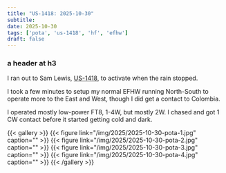 ```yaml
---
title: "US-1418: 2025-10-30"
subtitle:
date: 2025-10-30
tags: ['pota', 'us-1418', 'hf', 'efhw']
draft: false
---
```


### a header at h3

I ran out to Sam Lewis, [US-1418](https://pota.app/#/park/US-1418),
to activate when the rain stopped.

I took a few minutes
to setup my normal EFHW running North-South
to operate more to the East and West,
though I did get a contact to Colombia.

I operated mostly low-power FT8, 1-4W, but mostly 2W.
I chased and got 1 CW contact
before it started getting cold and dark.


{{< gallery >}}
{{< figure link="/img/2025/2025-10-30-pota-1.jpg" caption="" >}}
{{< figure link="/img/2025/2025-10-30-pota-2.jpg" caption="" >}}
{{< figure link="/img/2025/2025-10-30-pota-3.jpg" caption="" >}}
{{< figure link="/img/2025/2025-10-30-pota-4.jpg" caption="" >}}
{{< /gallery >}}

<!--more-->
